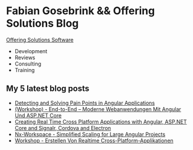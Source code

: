 # Fabian Gosebrink && Offering Solutions Blog

[Offering Solutions Software](https://offering.solutions)

- Development
- Reviews
- Consulting
- Training

## My 5 latest blog posts

<!-- BLOG-POST-LIST:START -->
- [Detecting and Solving Pain Points in Angular Applications](https://offering.solutions/talks/detecting-and-solving-pain-points-in-angular-applications-65/)
- [(Workshop) - End-to-End – Moderne Webanwendungen Mit Angular Und ASP.NET Core](https://offering.solutions/talks/workshop-end-to-end-moderne-webanwendungen-mit-angular-und-asp-net-core-64/)
- [Creating Real Time Cross Platform Applications with Angular, ASP.NET Core and Signalr, Cordova and Electron](https://offering.solutions/talks/creating-real-time-cross-platform-applications-with-angular-asp-net-core-and-signalr-cordova-and-electron-63/)
- [Nx-Workspace - Simplified Scaling for Large Angular Projects](https://offering.solutions/talks/nx-workspace-simplified-scaling-for-large-angular-projects-61/)
- [Workshop - Erstellen Von Realtime Cross-Platform-Applikationen](https://offering.solutions/talks/workshop-erstellen-von-realtime-cross-platform-applikationen-62/)
<!-- BLOG-POST-LIST:END -->
